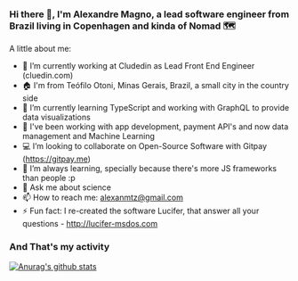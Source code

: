 ### Hi there 👋, I'm Alexandre Magno, a lead software engineer from Brazil living in Copenhagen and kinda of Nomad 🗺️ 

A little about me:

- 🔭 I’m currently working at Cludedin as Lead Front End Engineer (cluedin.com)
- 🏠 I'm from Teófilo Otoni, Minas Gerais, Brazil, a small city in the country side
- 🌱 I’m currently learning TypeScript and working with GraphQL to provide data visualizations
- 👯 I've been working with app development, payment API's and now data management and Machine Learning 
- 💻 I’m looking to collaborate on Open-Source Software with Gitpay (https://gitpay.me)
- 📖 I’m always learning, specially because there's more JS frameworks than people :p
- 💬 Ask me about science
- 📫 How to reach me: alexanmtz@gmail.com
- ⚡ Fun fact: I re-created the software Lucifer, that answer all your questions - http://lucifer-msdos.com

### And That's my activity

[![Anurag's github stats](https://github-readme-stats.vercel.app/api?username=alexanmtz)](https://github.com/anuraghazra/github-readme-stats)
